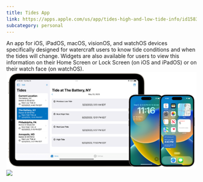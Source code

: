 ```yaml
---
title: Tides App
link: https://apps.apple.com/us/app/tides-high-and-low-tide-info/id1583238971
subcategory: personal
---
```


An app for iOS, iPadOS, macOS, visionOS, and watchOS devices specifically designed for watercraft users to know tide conditions and when the tides will change. Widgets are also available for users to view this information on their Home Screen or Lock Screen (on iOS and iPadOS) or on their watch face (on watchOS).
<img src="images/tides.png">
<img src="images/tides_visionos.png" class="roundedcorner">